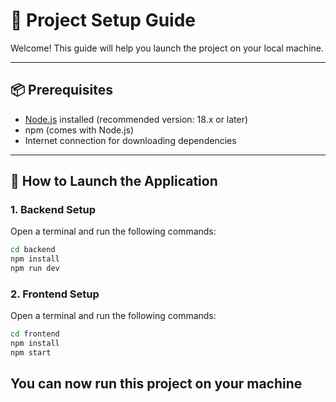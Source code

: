 # 📝 Project Setup Guide

Welcome! This guide will help you launch the project on your local machine.

---

## 📦 Prerequisites

- [Node.js](https://nodejs.org/) installed (recommended version: 18.x or later)
- npm (comes with Node.js)
- Internet connection for downloading dependencies

---

## 🚀 How to Launch the Application

### 1. Backend Setup

Open a terminal and run the following commands:

```bash
cd backend
npm install
npm run dev

```


### 2. Frontend Setup
Open a terminal and run the following commands:
```bash
cd frontend
npm install
npm start

```

## You can now run this project on your machine
